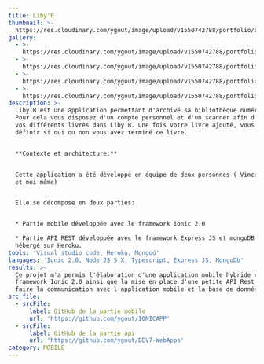 ```yaml
---
title: Liby'B
thumbnail: >-
  https://res.cloudinary.com/ygout/image/upload/v1550742788/portfolio/Liby%27B/login.png
gallery:
  - >-
    https://res.cloudinary.com/ygout/image/upload/v1550742788/portfolio/Liby%27B/profile.png
  - >-
    https://res.cloudinary.com/ygout/image/upload/v1550742788/portfolio/Liby%27B/booksUnread.png
  - >-
    https://res.cloudinary.com/ygout/image/upload/v1550742788/portfolio/Liby%27B/login.png
  - >-
    https://res.cloudinary.com/ygout/image/upload/v1550742788/portfolio/Liby%27B/books.png
description: >-
  Liby'B est une application permettant d'archivé sa bibliothèque numériquement.
  Pour cela vous disposez d'un compte personnel et d'un scanner afin d'ajouter
  vos différents livres dans Liby'B. Une fois votre livre ajouté, vous pouvez
  définir si oui ou non vous avez terminé ce livre.


  **Contexte et architecture:** 


  Cette application a été développé en équipe de deux personnes ( Vincent Weyh
  et moi même)


  Elle se décompose en deux parties: 


  * Partie mobile développée avec le framework ionic 2.0

  * Partie API REST développée avec le framework Express JS et mongoDB et
  hébergé sur Heroku.
tools: 'Visual studio code, Heroku, Mongod'
langages: 'Ionic 2.0, Node JS 5.X, Typescript, Express JS, MongoDb'
results: >-
  Ce projet m'a permis l'élaboration d'une application mobile hybride via le
  framework Ionic 2.0 ainsi que la mise en place d'une petite API Rest  pour
  faire la communication avec l'application mobile et la base de données.
src_file:
  - srcFile:
      label: GitHub de la partie mobile
      url: 'https://github.com/ygout/IONICAPP'
  - srcFile:
      label: GitHub de la partie api
      url: 'https://github.com/ygout/DEV7-WebApps'
category: MOBILE
---
```


